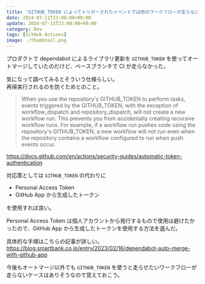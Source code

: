 ```yaml
---
title: 'GITHUB_TOKEN によってトリガーされたイベントでは他のワークフローが走らない仕様'
date: 2024-07-11T23:00:00+09:00
update: 2024-07-11T23:00:00+09:00
category: Dev
tags: [GitHub Actions]
image: ./thumbnail.png
---
```


プロダクトで dependabot によるライブラリ更新を `GITHUB_TOKEN` を使ってオートマージしていたのだけど、ベースブランチで CI が走らなかった。

気になって調べてみるとそういう仕様らしい。\
再帰実行されるのを防ぐためとのこと。

> When you use the repository's GITHUB_TOKEN to perform tasks, events triggered by the GITHUB_TOKEN, with the exception of workflow_dispatch and repository_dispatch, will not create a new workflow run. This prevents you from accidentally creating recursive workflow runs. For example, if a workflow run pushes code using the repository's GITHUB_TOKEN, a new workflow will not run even when the repository contains a workflow configured to run when push events occur.

https://docs.github.com/en/actions/security-guides/automatic-token-authentication

対応策としては `GITHUB_TOKEN` の代わりに

- Personal Access Token
- GitHub App から生成したトークン

を使用すれば良い。

Personal Access Token は個人アカウントから発行するもので使用は避けたかったので、GitHub App から生成したトークンを使用する方法を選んだ。

具体的な手順はこちらの記事が詳しい。\
https://blog.smartbank.co.jp/entry/2023/02/16/dependabot-auto-merge-with-github-app

今後もオートマージ以外でも `GITHUB_TOKEN` を使うと走らせたいワークフローが走らないケースはありそうなので覚えておこう。
